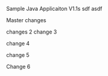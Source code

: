 
Sample Java Applicaiton V1.1s
sdf
asdf


Master changes

changes 2
change 3

change 4

change 5

Change 6
